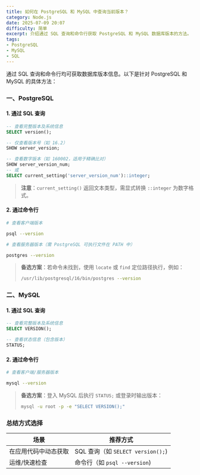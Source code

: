 ```yaml
---
title: 如何在 PostgreSQL 和 MySQL 中查询当前版本？
category: Node.js
date: 2025-07-09 20:07
difficulty: 简单
excerpt: 介绍通过 SQL 查询和命令行获取 PostgreSQL 和 MySQL 数据库版本的方法。
tags:
- PostgreSQL
- MySQL
- SQL
---
```

通过 SQL 查询和命令行均可获取数据库版本信息。以下是针对 PostgreSQL 和 MySQL 的具体方法：  

### 一、PostgreSQL

#### 1. 通过 SQL 查询

```sql  
-- 查看完整版本及系统信息  
SELECT version();  

-- 仅查看版本号（如 16.2）  
SHOW server_version;  

-- 查看数字版本（如 160002，适用于精确比对）  
SHOW server_version_num;  
-- 或  
SELECT current_setting('server_version_num')::integer;  
```  
> **注意**：`current_setting()` 返回文本类型，需显式转换 `::integer` 为数字格式。  

#### 2. 通过命令行

```bash  
# 查看客户端版本

psql --version  

# 查看服务器版本（需 PostgreSQL 可执行文件在 PATH 中）

postgres --version  
```  
> **备选方案**：若命令未找到，使用 `locate` 或 `find` 定位路径执行，例如：  
> ```bash  
> /usr/lib/postgresql/16/bin/postgres --version  
> ```  

### 二、MySQL

#### 1. 通过 SQL 查询

```sql  
-- 查看完整版本及系统信息  
SELECT VERSION();  

-- 查看状态信息（包含版本）  
STATUS;  
```  

#### 2. 通过命令行

```bash  
# 查看客户端/服务器版本

mysql --version  
```  
> **备选方案**：登入 MySQL 后执行 `STATUS;` 或登录时输出版本：  
> ```bash  
> mysql -u root -p -e "SELECT VERSION();"  
> ```  

### 总结方式选择

| **场景**              | **推荐方式**                     |
|------------------------|----------------------------------|
| 在应用代码中动态获取   | SQL 查询（如 `SELECT version();`) |
| 运维/快速检查          | 命令行（如 `psql --version`)      |
